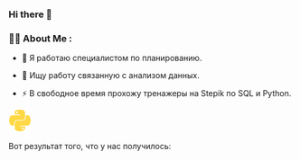 ### Hi there 👋

### :woman_technologist: About Me :
- :telescope: Я работаю специалистом по планированию.

- :seedling: Ищу работу связанную с анализом данных.

- :zap: В свободное время прохожу тренажеры на Stepik по SQL и Python.
 <div>
  <img src="https://github.com/devicons/devicon/blob/master/icons/python/python-plain.svg" title="Python" alt="Spring" width="40" height="40"/>&nbsp;
</div>

    
Вот результат того, что у нас получилось:
</div>
